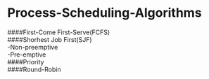Process-Scheduling-Algorithms
=============================

####First-Come First-Serve(FCFS)<br>
####Shorhest Job First(SJF)<br>
    -Non-preemptive<br>
    -Pre-emptive<br>
####Priority<br>
####Round-Robin<br>
